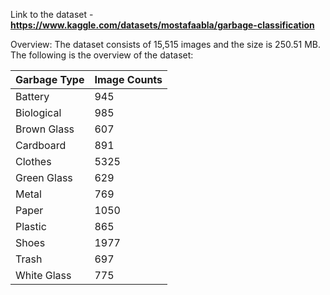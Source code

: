 Link to the dataset - **https://www.kaggle.com/datasets/mostafaabla/garbage-classification**

Overview: The dataset consists of 15,515 images and the size is 250.51 MB. The following is the overview of the dataset:

| Garbage Type   | Image Counts |
|----------------|--------------|
| Battery        | 945          |
| Biological     | 985          |
| Brown Glass    | 607          |
| Cardboard      | 891          |
| Clothes        | 5325         |
| Green Glass    | 629          |
| Metal          | 769          |
| Paper          | 1050         |
| Plastic        | 865          |
| Shoes          | 1977         |
| Trash          | 697          |
| White Glass    | 775          |
